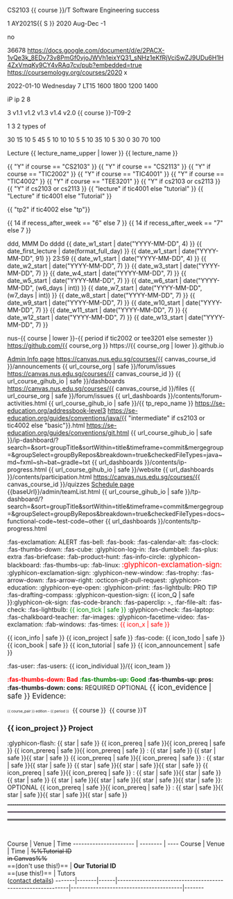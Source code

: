 <!-- ===========================  primary course configuration ============================================= -->

<variable name="course">CS2103</variable>
<variable name="course_pair">{{ course }}/T</variable>
<variable name="course_name">Software Engineering</variable>
<variable name="course_color">success</variable>

<variable name="S">1</variable>
<variable name="semester">AY2021S{{ S }}</variable>
<variable name="period">2020 Aug-Dec</variable>
<variable name="current_week">-1</variable>

<variable name="algolia">no</variable>

<variable name="canvas_course_id">36678</variable>
<variable name="url_instructors">https://docs.google.com/document/d/e/2PACX-1vQe3k_8EDv73v8PmGf0vjoJWVh1eixYQ31_sNHz1eKfRjVciSwZJ9UDu6H1H4ZxVmqKy9CY4vRAq7cv/pub?embedded=true</variable>
<variable name="url_coursemology_classroom">https://coursemology.org/courses/2020</variable>
<variable name="url_ms_teams_class">x</variable>

<variable name="date_w1_start">2022-01-10</variable>
<variable name="day_first_tutorial">Wednesday</variable>
<variable name="recess_after_week">7</variable>
<variable name="lecture_venue">LT15</variable>
<variable name="time_lecture_start">1600</variable>
<variable name="time_lecture_end">1800</variable>
<variable name="time_t_lecture_start">1200</variable>
<variable name="time_t_lecture_end">1400</variable>

<variable name="ip_name">iP</variable>
<variable name="ip_repo_name">ip</variable>
<variable name="ip_first_week">2</variable>
<variable name="ip_last_week">8</variable>

<variable name="tp_first_week">3</variable>
<variable name="version_practice">v1.1</variable>
<variable name="version_first">v1.2</variable>
<variable name="version_penultimate">v1.3</variable>
<variable name="version_final">v1.4</variable>
<variable name="version_future">v2.0</variable>
<variable name="example_team_id">{{ course }}-T09-2</variable>

<variable name="ug_pages_per_person">1</variable>
<variable name="dg_pages_per_person">3</variable>
<variable name="uml_diagrams_per_person">2 types of</variable>

<variable name="marks_ip">30</variable>
<variable name="marks_ip_implementation">15</variable>
<variable name="marks_ip_pm">10</variable>
<variable name="marks_ip_documentation">5</variable>
<variable name="marks_tp">45</variable>
<variable name="marks_tp_design">5</variable>
<variable name="marks_tp_documentation">10</variable>
<variable name="marks_tp_implementation">10</variable>
<variable name="marks_tp_pm">10</variable>
<variable name="marks_tp_pm_individual">5</variable>
<variable name="marks_tp_pm_team">5</variable>
<variable name="marks_tp_qa">10</variable>
<variable name="marks_tp_individual">35</variable>
<variable name="marks_tp_team">10</variable>
<variable name="marks_participation">5</variable>
<variable name="marks_exam">30</variable>
<variable name="marks_exam_essay">0</variable>
<variable name="marks_exam_mcq">30</variable>
<variable name="marks_ca">70</variable>
<variable name="mcq_count">100</variable>

<variable name="lecture_name_upper">Lecture</variable>
<variable name="lecture_name">{{ lecture_name_upper | lower }}</variable>
<variable name="lecture_name_short">{{ lecture_name }}</variable>

<!-- ===========================  secondary variables =========================================== -->

<variable name="cs2103">{{ "Y" if course == "CS2103" }}</variable>
<variable name="cs2113">{{ "Y" if course == "CS2113" }}</variable>
<variable name="tic2002">{{ "Y" if course == "TIC2002" }}</variable>
<variable name="tic4001">{{ "Y" if course == "TIC4001" }}</variable>
<variable name="tic4002">{{ "Y" if course == "TIC4002" }}</variable>
<variable name="tee3201">{{ "Y" if course == "TEE3201" }}</variable>
<variable name="has_t">{{ "Y" if cs2103 or cs2113 }}</variable>
<variable name="has_pe">{{ "Y" if cs2103 or cs2113 }}</variable>
<variable name="session_name">{{ "lecture" if tic4001 else "tutorial" }}</variable>
<variable name="Session_name">{{ "Lecture" if tic4001 else "Tutorial" }}</variable>

<variable name="tp_repo_name">{{ "tp2" if tic4002 else "tp"}}</variable>

<variable name="w6_days">{{ 14 if recess_after_week == "6" else 7 }}</variable>
<variable name="w7_days">{{ 14 if recess_after_week == "7" else 7 }}</variable>

<variable name="format_normal">ddd, MMM Do</variable>
<variable name="format_full_day">dddd</variable>
<variable name="date_first_lecture">{{ date_w1_start | date("YYYY-MM-DD", 4) }}</variable>
<variable name="day_lecture">{{ date_first_lecture | date(format_full_day) }}</variable>
<variable name="date_final_submission">{{ date_w1_start | date("YYYY-MM-DD", 91) }}</variable>
<variable name="time_final_submission">23:59</variable>
<variable name="date_w2_start">{{ date_w1_start | date("YYYY-MM-DD", 4) }}</variable>
<variable name="date_w3_start">{{ date_w2_start | date("YYYY-MM-DD", 7) }}</variable>
<variable name="date_w4_start">{{ date_w3_start | date("YYYY-MM-DD", 7) }}</variable>
<variable name="date_w5_start">{{ date_w4_start | date("YYYY-MM-DD", 7) }}</variable>
<variable name="date_w6_start">{{ date_w5_start | date("YYYY-MM-DD", 7) }}</variable>
<variable name="date_w7_start">{{ date_w6_start | date("YYYY-MM-DD", (w6_days | int)) }}</variable>
<variable name="date_w8_start">{{ date_w7_start | date("YYYY-MM-DD", (w7_days | int)) }}</variable>
<variable name="date_w9_start">{{ date_w8_start | date("YYYY-MM-DD", 7) }}</variable>
<variable name="date_w10_start">{{ date_w9_start | date("YYYY-MM-DD", 7) }}</variable>
<variable name="date_w11_start">{{ date_w10_start | date("YYYY-MM-DD", 7) }}</variable>
<variable name="date_w12_start">{{ date_w11_start | date("YYYY-MM-DD", 7) }}</variable>
<variable name="date_w13_start">{{ date_w12_start | date("YYYY-MM-DD", 7) }}</variable>
<variable name="date_w14_start">{{ date_w13_start | date("YYYY-MM-DD", 7) }}</variable>

<variable name="course_org">nus-{{ course | lower }}-{{ period if tic2002 or tee3201 else semester }}</variable>
<variable name="url_course_org">https://github.com/{{ course_org }}</variable>
<variable name="url_course_gihub_io">https://{{ course_org | lower }}.github.io</variable>

<variable name="url_admin"><md>[Admin Info page]({{baseUrl}}/admin/index.html)</md></variable>
<variable name="url_announcements">https://canvas.nus.edu.sg/courses/{{ canvas_course_id }}/announcements</variable>
<variable name="url_bugs">{{ url_course_org | safe }}/forum/issues</variable>
<variable name="url_canvas_home">https://canvas.nus.edu.sg/courses/{{ canvas_course_id }}</variable>
<variable name="url_dashboards">{{ url_course_gihub_io | safe }}/dashboards</variable>
<variable name="url_files">https://canvas.nus.edu.sg/courses/{{ canvas_course_id }}/files</variable>
<variable name="url_forum">{{ url_course_org | safe }}/forum/issues</variable>
<variable name="url_forum_activities_dashboard">{{ url_dashboards }}/contents/forum-activities.html</variable>
<variable name="url_ab3_fork_website">{{ url_course_gihub_io | safe }}/{{ tp_repo_name }}</variable>
<variable name="url_ab3_upstream_website">https://se-education.org/addressbook-level3</variable>
<variable name="url_java_coding_standard">https://se-education.org/guides/conventions/java/{{ "intermediate" if cs2103 or tic4002 else "basic"}}.html</variable>
<variable name="url_git_conventions">https://se-education.org/guides/conventions/git.html</variable>
<variable name="url_ip_dashboard">{{ url_course_gihub_io | safe }}/ip-dashboard/?search=&sort=groupTitle&sortWithin=title&timeframe=commit&mergegroup=&groupSelect=groupByRepos&breakdown=true&checkedFileTypes=java~md~fxml~sh~bat~gradle~txt</variable>
<variable name="url_ip_progress_dashboard">{{ url_dashboards }}/contents/ip-progress.html</variable>
<variable name="url_course_website">{{ url_course_gihub_io | safe }}/website</variable>
<variable name="url_participation_dashboard">{{ url_dashboards }}/contents/participation.html</variable>
<variable name="url_quizzes">https://canvas.nus.edu.sg/courses/{{ canvas_course_id }}/quizzes</variable>
<variable name="url_schedule"><md>[Schedule page]({{baseUrl}}/schedule/index.html)</md></variable>
<variable name="url_team_list">{{baseUrl}}/admin/teamList.html</variable>
<variable name="url_tp_dashboard">{{ url_course_gihub_io | safe }}/tp-dashboard/?search=&sort=groupTitle&sortWithin=title&timeframe=commit&mergegroup=&groupSelect=groupByRepos&breakdown=true&checkedFileTypes=docs~functional-code~test-code~other</variable>
<variable name="url_tp_progress_dashboard">{{ url_dashboards }}/contents/tp-progress.html</variable>

<!-- ===========================  icons ================================================= -->

<variable name="icon_alert"><span class="badge rounded-pill bg-danger text-light">:fas-exclamation: ALERT</span></variable>
<variable name="icon_announcement"><md>:fas-bell:</md></variable>
<variable name="icon_book"><md>:fas-book:</md></variable>
<variable name="icon_calendar"><md>:fas-calendar-alt:</md></variable>
<variable name="icon_deadline"><md>:fas-clock:</md></variable>
<variable name="icon_dislike"><md>:fas-thumbs-down:</md></variable>
<variable name="icon_example"><md>:fas-cube:</md></variable>
<variable name="icon_embedding"><md>:glyphicon-log-in:</md></variable>
<variable name="icon_exercise"><md>:fas-dumbbell:</md></variable>
<variable name="icon_extra"><span class='badge rounded-pill bg-secondary'><md>:fas-plus: extra</md></span></variable>
<variable name="icon_evidence"><md>:fas-briefcase:</md></variable>
<variable name="icon_graded"><span class="text-info"><tooltip content="counted for participation"><md>:fab-product-hunt:</md></tooltip></span></variable>
<variable name="icon_info"><md>:fas-info-circle:</md></variable>
<variable name="icon_lecture"><md>:glyphicon-blackboard:</md></variable>
<variable name="icon_like"><md>:fas-thumbs-up:</md></variable>
<variable name="icon_linux"><md>:fab-linux:</md></variable>
<variable name="icon_important_big_red"><span style="color: red"><big><md>:glyphicon-exclamation-sign:</md></big></span></variable>
<variable name="icon_important"><md>:glyphicon-exclamation-sign:</md></variable>
<variable name="icon_new_window"><md>:glyphicon-new-window:</md></variable>
<variable name="icon_outcome"><md>:fas-trophy:</md></variable>
<variable name="icon_output"><md>:fas-arrow-down:</md></variable>
<variable name="icon_output_right"><md>:fas-arrow-right:</md></variable>
<variable name="icon_pr"><md>:octicon-git-pull-request:</md></variable>
<variable name="icon_prereq"><md>:glyphicon-education:</md></variable>
<variable name="icon_preview"><md>:glyphicon-eye-open:</md></variable>
<variable name="icon_print"><md>:glyphicon-print:</md></variable>
<variable name="icon_pro_tip"><span class="badge rounded-pill bg-success text-light">:fas-lightbulb: PRO TIP</span></variable>
<variable name="icon_project"><md>:fas-drafting-compass:</md></variable>
<variable name="icon_Q"><md>:glyphicon-question-sign:</md></variable>
<variable name="icon_green_Q"><thumbnail circle text="**Q**" background="#28a745" font-color="white" size="25"/></variable>
<variable name="icon_Q_A">{{ icon_Q | safe }}:glyphicon-ok-sign:</variable>
<variable name="icon_repo"><md>:fas-code-branch:</md></variable>
<variable name="icon_resource"><md>:fas-paperclip:</md></variable>
<variable name="icon_terminal"><small><span class="badge bg-secondary">&gt;_</span></small></variable>
<variable name="icon_text"><md>:far-file-alt:</md></variable>
<variable name="icon_tick"><md>:fas-check:</md></variable>
<variable name="icon_tip"><span class="badge rounded-pill bg-success text-white">:fas-lightbulb:</span></variable>
<variable name="icon_tick_green"><span style="color: green">{{ icon_tick | safe }}</span></variable>
<variable name="icon_todo"><md>:glyphicon-check:</md></variable>
<variable name="icon_try">:fas-laptop:</variable>
<variable name="icon_tutorial"><md>:fas-chalkboard-teacher:</md></variable>
<variable name="icon_slides"><md>:far-images:</md></variable>
<variable name="icon_video"><md>:glyphicon-facetime-video:</md></variable>
<variable name="icon_warning"><span class="badge rounded-pill bg-warning text-dark">:fas-exclamation:</span></variable>
<variable name="icon_windows"><md>:fab-windows:</md></variable>
<variable name="icon_x"><md>:fas-times:</md></variable>
<variable name="icon_x_red"><span style="color: red">{{ icon_x | safe }}</span></variable>

<variable name="icon_tab_admin_info">{{ icon_info | safe }}</variable>
<variable name="icon_tab_project">{{ icon_project | safe }}</variable>
<variable name="icon_tab_programming_topics"><md>:fas-code:</md></variable>
<variable name="icon_tab_tasks">{{ icon_todo | safe }}</variable>
<variable name="icon_tab_topics">{{ icon_book | safe }}</variable>
<variable name="icon_tab_tutorial">{{ icon_tutorial | safe }}</variable>
<variable name="icon_tab_summary">{{ icon_announcement | safe }}</variable>

<variable name="icon_individual"><md>:fas-user:</md></variable>
<variable name="icon_team"><md>:fas-users:</md></variable>
<variable name="icon_both">{{ icon_individual }}/{{ icon_team }}</variable>

<variable name="bad"><span style="color: red"><md>**:fas-thumbs-down: Bad**</md></span></variable>
<variable name="good"><span style="color: green"><md>**:fas-thumbs-up: Good**</md></span></variable>
<variable name="pros"><span class="text-success">**:fas-thumbs-up: pros:**</span></variable>
<variable name="cons"><span class="text-danger">**:fas-thumbs-down: cons:**</span></variable>
<variable name="required"><span class="badge rounded-pill bg-danger">REQUIRED</span></variable>
<variable name="optional"><span class="badge rounded-pill bg-success">OPTIONAL</span></variable>
<variable name="evidence"><big>{{ icon_evidence | safe }} Evidence:</big></variable>

<variable name="edition_badge"><small><small><small><span class='badge rounded-pill bg-{{ course_color }}'>{{ course_pair }} edition - {{ period }}</span></small></small></small></variable>
<variable name="M"><span class="badge bg-info">&nbsp;{{ course }}&nbsp;</span></variable>
<variable name="MT"><span class="badge bg-warning text-dark">{{ course }}T</span></variable>

<variable name="heading_project"><h3 class="bg-dark text-white p-2 mb-4 mt-4">{{ icon_project }} Project</h3></variable>

<variable name="s"><md>:glyphicon-flash:</md></variable>
<variable name="star"><span class='glyphicon glyphicon-flash' aria-hidden='true'></span></variable>
<variable name="one_star"><span class='badge rounded-pill bg-light text-danger'>{{ star | safe }} </span></variable>
<variable name="prereq_no_stars"><span class='badge rounded-pill bg-secondary'>{{ icon_prereq | safe }}{{ icon_prereq | safe }}</span></variable>
<variable name="prereq_one_star"><span class='badge rounded-pill bg-secondary'>{{ icon_prereq | safe }}{{ icon_prereq | safe }} : {{ star | safe }} </span></variable>
<variable name="two_stars"><span class='badge rounded-pill bg-light text-warning'>{{ star | safe }}{{ star | safe }} </span></variable>
<variable name="prereq_two_stars"><span class='badge rounded-pill bg-secondary'>{{ icon_prereq | safe }}{{ icon_prereq | safe }} : {{ star | safe }}{{ star | safe }} </span></variable>
<variable name="three_stars"><span class='badge rounded-pill bg-light text-primary'>{{ star | safe }}{{ star | safe }}{{ star | safe }} </span></variable>
<variable name="prereq_three_stars"><span class='badge rounded-pill bg-secondary'>{{ icon_prereq | safe }}{{ icon_prereq | safe }} : {{ star | safe }}{{ star | safe }}{{ star | safe }} </span></variable>
<variable name="four_stars"><span class='badge rounded-pill bg-success'>{{ star | safe }}{{ star | safe }}{{ star | safe }}{{ star | safe }}: OPTIONAL</span></variable>
<variable name="prereq_four_stars"><span class='badge rounded-pill bg-secondary'>{{ icon_prereq | safe }}{{ icon_prereq | safe }} : {{ star | safe }}{{ star | safe }}{{ star | safe }}{{ star | safe }} </span></variable>

<!-- ===========================  misc aliases =========================================== -->

<variable name="line_dashed"><hr style="border-top: dashed 1px; border-color:grey" /></variable>
<variable name="line_dotted"><hr style="border-width: 1px; border-color: #f3ccff; border-style: dotted"></variable>
<variable name="line_double"><hr style="border-top: 3px double #c5c5c5;"></variable>
<variable name="pagebreak"><p style="page-break-after: always;">&nbsp;</p></variable>
<variable id="lecture_table_headers">
Course                 | Venue    | Time
---------------------- | -------- | ----
</variable>
<variable id="tutorial_table_headers">
Course | Venue | Time | ~~%%Tutorial ID<br>in Canvas%%~~<br>==(don't use this!)== | **Our Tutorial ID**<br>==(use this!)== | Tutors<br>([contact details](../admin/instructors.html))
-------|-------|------|------------------------------------------------------------|----------------------------------------|-------
</variable>
